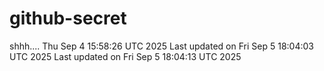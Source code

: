 # github-secret

shhh....
Thu Sep 4 15:58:26 UTC 2025
Last updated on Fri Sep  5 18:04:03 UTC 2025
Last updated on Fri Sep  5 18:04:13 UTC 2025

